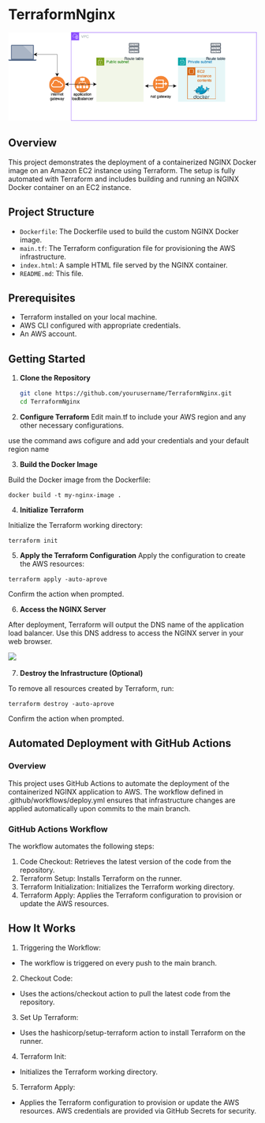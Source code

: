 # TerraformNginx
![](images/drawio.png)
## Overview

This project demonstrates the deployment of a containerized NGINX Docker image on an Amazon EC2 instance using Terraform. The setup is fully automated with Terraform and includes building and running an NGINX Docker container on an EC2 instance.

## Project Structure

- `Dockerfile`: The Dockerfile used to build the custom NGINX Docker image.
- `main.tf`: The Terraform configuration file for provisioning the AWS infrastructure.
- `index.html`: A sample HTML file served by the NGINX container.
- `README.md`: This file.

## Prerequisites

- Terraform installed on your local machine.
- AWS CLI configured with appropriate credentials.
- An AWS account.

## Getting Started

1. **Clone the Repository**

   ```bash
   git clone https://github.com/yourusername/TerraformNginx.git
   cd TerraformNginx

2. **Configure Terraform**
Edit main.tf to include your AWS region and any other necessary configurations.

use the command aws cofigure and add your credentials and your default region name 

3. **Build the Docker Image**

Build the Docker image from the Dockerfile:

```
docker build -t my-nginx-image .
```

4. **Initialize Terraform**

Initialize the Terraform working directory:

```
terraform init
```

5. **Apply the Terraform Configuration**
Apply the configuration to create the AWS resources:

```
terraform apply -auto-aprove
```
Confirm the action when prompted.

6. **Access the NGINX Server**

After deployment, Terraform will output the DNS name of the application load balancer. Use this DNS address to access the NGINX server in your web browser.

![](images/result.png)

7. **Destroy the Infrastructure (Optional)**

To remove all resources created by Terraform, run:

```
terraform destroy -auto-aprove
```

Confirm the action when prompted.

## Automated Deployment with GitHub Actions

### Overview

This project uses GitHub Actions to automate the deployment of the containerized NGINX application to AWS. The workflow defined in .github/workflows/deploy.yml ensures that infrastructure changes are applied automatically upon commits to the main branch.

### GitHub Actions Workflow

The workflow automates the following steps:

1. Code Checkout: Retrieves the latest version of the code from the repository.
2. Terraform Setup: Installs Terraform on the runner.
3. Terraform Initialization: Initializes the Terraform working directory.
4. Terraform Apply: Applies the Terraform configuration to provision or update the AWS resources.

## How It Works

1. Triggering the Workflow:
* The workflow is triggered on every push to the main branch.

2. Checkout Code:
* Uses the actions/checkout action to pull the latest code from the repository.

3. Set Up Terraform:
* Uses the hashicorp/setup-terraform action to install Terraform on the runner.

4. Terraform Init:
* Initializes the Terraform working directory.

5. Terraform Apply:
* Applies the Terraform configuration to provision or update the AWS resources. AWS credentials are provided via GitHub Secrets for security.

